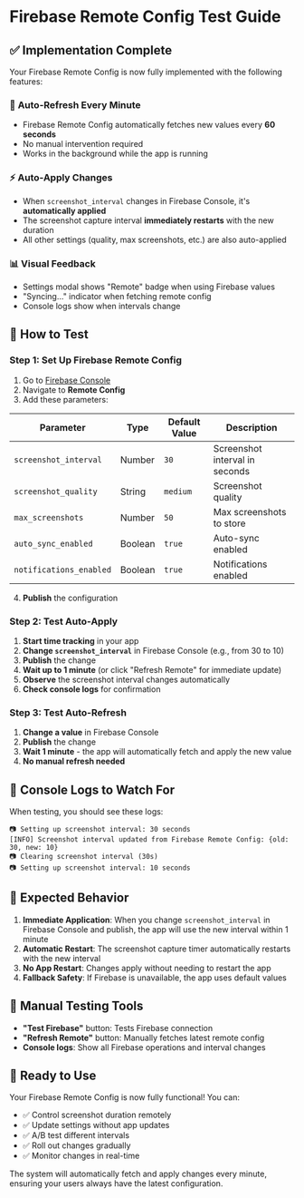 # Firebase Remote Config Test Guide

## ✅ **Implementation Complete**

Your Firebase Remote Config is now fully implemented with the following features:

### 🔄 **Auto-Refresh Every Minute**
- Firebase Remote Config automatically fetches new values every **60 seconds**
- No manual intervention required
- Works in the background while the app is running

### ⚡ **Auto-Apply Changes**
- When `screenshot_interval` changes in Firebase Console, it's **automatically applied**
- The screenshot capture interval **immediately restarts** with the new duration
- All other settings (quality, max screenshots, etc.) are also auto-applied

### 📊 **Visual Feedback**
- Settings modal shows "Remote" badge when using Firebase values
- "Syncing..." indicator when fetching remote config
- Console logs show when intervals change

## 🧪 **How to Test**

### **Step 1: Set Up Firebase Remote Config**
1. Go to [Firebase Console](https://console.firebase.google.com/project/jira-bridge)
2. Navigate to **Remote Config**
3. Add these parameters:

| Parameter | Type | Default Value | Description |
|-----------|------|---------------|-------------|
| `screenshot_interval` | Number | `30` | Screenshot interval in seconds |
| `screenshot_quality` | String | `medium` | Screenshot quality |
| `max_screenshots` | Number | `50` | Max screenshots to store |
| `auto_sync_enabled` | Boolean | `true` | Auto-sync enabled |
| `notifications_enabled` | Boolean | `true` | Notifications enabled |

4. **Publish** the configuration

### **Step 2: Test Auto-Apply**
1. **Start time tracking** in your app
2. **Change `screenshot_interval`** in Firebase Console (e.g., from 30 to 10)
3. **Publish** the change
4. **Wait up to 1 minute** (or click "Refresh Remote" for immediate update)
5. **Observe** the screenshot interval changes automatically
6. **Check console logs** for confirmation

### **Step 3: Test Auto-Refresh**
1. **Change a value** in Firebase Console
2. **Publish** the change
3. **Wait 1 minute** - the app will automatically fetch and apply the new value
4. **No manual refresh needed**

## 📝 **Console Logs to Watch For**

When testing, you should see these logs:

```
📷 Setting up screenshot interval: 30 seconds
[INFO] Screenshot interval updated from Firebase Remote Config: {old: 30, new: 10}
📷 Clearing screenshot interval (30s)
📷 Setting up screenshot interval: 10 seconds
```

## 🎯 **Expected Behavior**

1. **Immediate Application**: When you change `screenshot_interval` in Firebase Console and publish, the app will use the new interval within 1 minute
2. **Automatic Restart**: The screenshot capture timer automatically restarts with the new interval
3. **No App Restart**: Changes apply without needing to restart the app
4. **Fallback Safety**: If Firebase is unavailable, the app uses default values

## 🔧 **Manual Testing Tools**

- **"Test Firebase"** button: Tests Firebase connection
- **"Refresh Remote"** button: Manually fetches latest remote config
- **Console logs**: Show all Firebase operations and interval changes

## 🚀 **Ready to Use**

Your Firebase Remote Config is now fully functional! You can:
- ✅ Control screenshot duration remotely
- ✅ Update settings without app updates
- ✅ A/B test different intervals
- ✅ Roll out changes gradually
- ✅ Monitor changes in real-time

The system will automatically fetch and apply changes every minute, ensuring your users always have the latest configuration.
